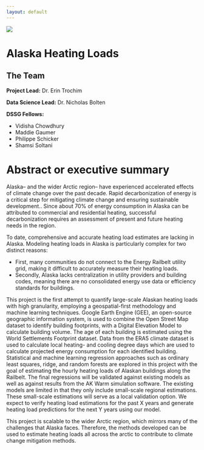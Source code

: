 ```yaml
---
layout: default
---
```


<img src="{{ site.url }}{{ site.baseurl }}/assets/img/eScience.png">


# Alaska Heating Loads

## The Team

**Project Lead:** Dr. Erin Trochim

**Data Science Lead:** Dr. Nicholas Bolten

**DSSG Fellows:** 
- Vidisha Chowdhury
- Maddie Gaumer
- Philippe Schicker
- Shamsi Soltani

# Abstract or executive summary
Alaska– and the wider Arctic region– have experienced accelerated effects of climate change over the past decade. Rapid decarbonization of energy is a critical step for mitigating climate change and ensuring sustainable development.. Since about 70% of energy consumption in Alaska can be attributed to commercial and residential heating, successful decarbonization requires an assessment of present and future heating needs in the region.

To date, comprehensive and accurate heating load estimates are lacking in Alaska. Modeling heating loads in Alaska is particularly complex for two distinct reasons: 
- First, many communities do not connect to the Energy Railbelt utility grid, making it difficult to accurately measure their heating loads. 
- Secondly, Alaska lacks centralization in utility providers and building codes, meaning there are no consolidated energy use data or efficiency standards for buildings.


This project is the first attempt to quantify large-scale Alaskan heating loads with high granularity, employing a geospatial-first methodology and machine learning techniques. Google Earth Engine (GEE), an open-source geographic information system, is used to combine the Open Street Map dataset to identify building footprints, with a Digital Elevation Model to calculate building volume. The age of each building is estimated using the World Settlements Footprint dataset. Data from the ERA5 climate dataset  is used to calculate local heating- and cooling degree days which are used to calculate projected energy consumption for each identified building. Statistical and machine learning regression approaches such as ordinary least squares, ridge, and random forests are explored in this project with the goal of estimating the hourly heating loads of Alaskan buildings along the Railbelt. The final regressions will be validated against existing models as well as against results from the AK Warm simulation software. The existing models are limited in that they only include small-scale regional estimations. These small-scale estimations will serve as a local validation option. We expect to verify heating load estimations for the past X years and generate heating load predictions for the next Y years using our model.

This project is scalable to the wider Arctic region, which mirrors many of the challenges that Alaska faces. Therefore, the methods developed can be used to estimate heating loads all across the arctic to contribute to climate change mitigation methods. 
